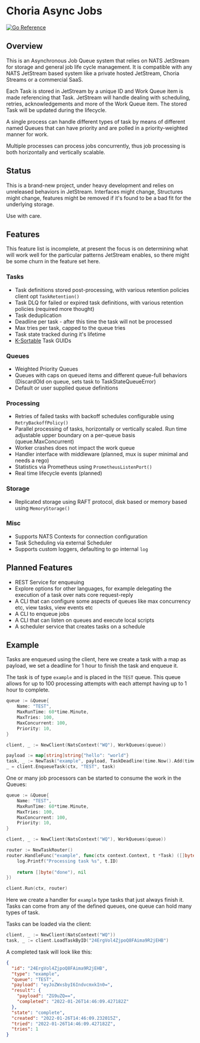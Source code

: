 # Choria Async Jobs

[![Go Reference](https://pkg.go.dev/badge/github.com/choria-io/asyncjobs.svg)](https://pkg.go.dev/github.com/choria-io/asyncjobs)

## Overview

This is an Asynchronous Job Queue system that relies on NATS JetStream for storage and general job life cycle management.
It is compatible with any NATS JetStream based system like a private hosted JetStream, Choria Streams or a commercial SaaS.

Each Task is stored in JetStream by a unique ID and Work Queue item is made referencing that Task. JetStream will handle
dealing with scheduling, retries, acknowledgements and more of the Work Queue item.  The stored Task will be updated
during the lifecycle.

A single process can handle different types of task by means of different named Queues that can have priority and are
polled in a priority-weighted manner for work.

Multiple processes can process jobs concurrently, thus job processing is both horizontally and vertically scalable.

## Status

This is a brand-new project, under heavy development and relies on unreleased behaviors in JetStream. Interfaces might change,
Structures might change, features might be removed if it's found to be a bad fit for the underlying storage.

Use with care.

## Features

This feature list is incomplete, at present the focus is on determining what will work well for the particular patterns
JetStream enables, so there might be some churn in the feature set here.

### Tasks

* Task definitions stored post-processing, with various retention policies client opt `TaskRetention()`
* Task DLQ for failed or expired task definitions, with various retention policies (required more thought)
* Task deduplication
* Deadline per task - after this time the task will not be processed
* Max tries per task, capped to the queue tries
* Task state tracked during it's lifetime
* [K-Sortable](https://github.com/segmentio/ksuid) Task GUIDs

### Queues

* Weighted Priority Queues
* Queues with caps on queued items and different queue-full behaviors (DiscardOld on queue, sets task to TaskStateQueueError)
* Default or user supplied queue definitions

### Processing

* Retries of failed tasks with backoff schedules configurable using `RetryBackoffPolicy()`
* Parallel processing of tasks, horizontally or vertically scaled. Run time adjustable upper boundary on a per-queue basis (queue.MaxConcurrent)
* Worker crashes does not impact the work queue
* Handler interface with middleware (planned, mux is super minimal and needs a rego)
* Statistics via Prometheus using `PrometheusListenPort()`
* Real time lifecycle events (planned)

### Storage

* Replicated storage using RAFT protocol, disk based or memory based using `MemoryStorage()`

### Misc

* Supports NATS Contexts for connection configuration
* Task Scheduling via external Scheduler
* Supports custom loggers, defaulting to go internal `log`

## Planned Features

* REST Service for enqueuing
* Explore options for other languages, for example delegating the execution of a task over nats core request-reply
* A CLI that can configure some aspects of queues like max concurrency etc, view tasks, view events etc
* A CLI to enqueue jobs
* A CLI that can listen on queues and execute local scripts
* A scheduler service that creates tasks on a schedule

## Example

Tasks are enqueued using the client, here we create a task with a map as payload, we set a deadline for 1 hour to 
finish the task and enqueue it.

The task is of type `example` and is placed in the `TEST` queue. This queue allows for up to 100 processing attempts
with each attempt having up to 1 hour to complete. 

```go
queue := &Queue{
	Name: "TEST",
	MaxRunTime: 60*time.Minute,
	MaxTries: 100,
	MaxConcurrent: 100,
	Priority: 10,
}

client, _ := NewClient(NatsContext("WQ"), WorkQueues(queue))

payload := map[string]string{"hello": "world"}
task, _ := NewTask("example", payload, TaskDeadline(time.Now().Add(time.Hour)))
_ = client.EnqueueTask(ctx, "TEST", task)
```

One or many job processors can be started to consume the work in the Queues:

```go
queue := &Queue{
	Name: "TEST",
	MaxRunTime: 60*time.Minute,
	MaxTries: 100,
	MaxConcurrent: 100,
	Priority: 10,
}

client, _ := NewClient(NatsContext("WQ"), WorkQueues(queue))

router := NewTaskRouter()
router.HandleFunc("example", func(ctx context.Context, t *Task) ([]byte, error) {
	log.Printf("Processing task %s", t.ID)
	
	return []byte("done"), nil
})

client.Run(ctx, router)
```

Here we create a handler for `example` type tasks that just always finish it. Tasks can come from any of the defined
queues, one queue can hold many types of task.

Tasks can be loaded via the client:

```go
client, _ := NewClient(NatsContext("WQ"))
task, _ := client.LoadTaskByID("24ErgVol4ZjpoQ8FAima9R2jEHB")
```

A completed task will look like this:

```json
{
  "id": "24ErgVol4ZjpoQ8FAima9R2jEHB",
  "type": "example",
  "queue": "TEST",
  "payload": "eyJoZWxsbyI6IndvcmxkIn0=",
  "result": {
    "payload": "ZG9uZQ==",
    "completed": "2022-01-26T14:46:09.427182Z"
  },
  "state": "complete",
  "created": "2022-01-26T14:46:09.232015Z",
  "tried": "2022-01-26T14:46:09.427182Z",
  "tries": 1
}
```
